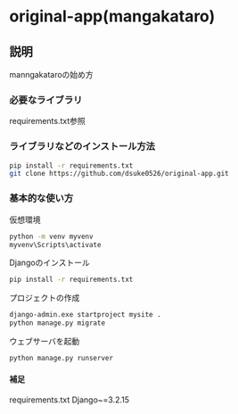 # original-app(mangakataro)

## 説明
manngakataroの始め方
### 必要なライブラリ
requirements.txt参照
### ライブラリなどのインストール方法
 
```bash
pip install -r requirements.txt
git clone https://github.com/dsuke0526/original-app.git
```
### 基本的な使い方
仮想環境
```bash
python -m venv myvenv
myvenv\Scripts\activate
```
Djangoのインストール
```bash
pip install -r requirements.txt
```
プロジェクトの作成
```bash
django-admin.exe startproject mysite .
python manage.py migrate
```
ウェブサーバを起動
```bash
python manage.py runserver
```
#### 補足
requirements.txt
Django~=3.2.15
